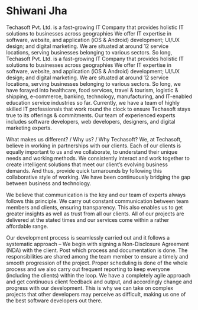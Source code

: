 # Shiwani Jha
Techasoft Pvt. Ltd. is a fast-growing IT Company that provides holistic IT solutions to businesses across geographies We offer IT expertise in software, website, and application (iOS &amp; Android) development; UI/UX design; and digital marketing. We are situated at around 12 service locations, serving businesses belonging to various sectors. So long,
Techasoft Pvt. Ltd. is a fast-growing IT Company that provides holistic IT solutions to businesses across geographies We offer IT expertise in software, website, and application (iOS & Android) development; UI/UX design; and digital marketing. We are situated at around 12 service locations, serving businesses belonging to various sectors. So long, we have forayed into healthcare, food services, travel & tourism, logistic & shipping, e-commerce, banking, technology, manufacturing, and IT-enabled education service industries so far. Currently, we have a team of highly skilled IT professionals that work round the clock to ensure Techasoft stays true to its offerings & commitments. Our team of experienced experts includes software developers, web developers, designers, and digital marketing experts.

What makes us different? / Why us? / Why Techasoft?
We, at Techasoft, believe in working in partnerships with our clients. Each of our clients is equally important to us and we collaborate, to understand their unique needs and working methods. We consistently interact and work together to create intelligent solutions that meet our client’s evolving business demands. And thus, provide quick turnarounds by following this collaborative style of working. We have been continuously bridging the gap between business and technology.

We believe that communication is the key and our team of experts always follows this principle. We carry out constant communication between team members and clients, ensuring transparency. This also enables us to get greater insights as well as trust from all our clients. All of our projects are delivered at the stated times and our services come within a rather affordable range.

Our development process is seamlessly carried out and it follows a systematic approach – We begin with signing a Non-Disclosure Agreement (NDA) with the client. Post which process and documentation is done. The responsibilities are shared among the team member to ensure a timely and smooth progression of the project. Proper scheduling is done of the whole process and we also carry out frequent reporting to keep everyone (including the clients) within the loop. We have a completely agile approach and get continuous client feedback and output, and accordingly change and progress with our development. This is why we can take on complex projects that other developers may perceive as difficult, making us one of the best software developers out there.
